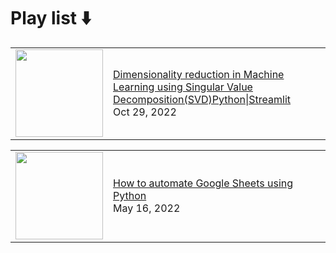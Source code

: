 # Play list ⬇️ 

<!-- PythonAutomation:START --><table><tr><td><a href="https://www.youtube.com/watch?v=J2jBTFovWH8"><img width="140px" src="https://i.ytimg.com/vi/J2jBTFovWH8/mqdefault.jpg"></a></td>
<td><a href="https://www.youtube.com/watch?v=J2jBTFovWH8">Dimensionality reduction in Machine Learning using Singular Value Decomposition&lpar;SVD&rpar;Python|Streamlit</a><br/>Oct 29, 2022</td></tr></table>
<table><tr><td><a href="https://www.youtube.com/watch?v=ZVfzDOWiOQ0"><img width="140px" src="https://i.ytimg.com/vi/ZVfzDOWiOQ0/mqdefault.jpg"></a></td>
<td><a href="https://www.youtube.com/watch?v=ZVfzDOWiOQ0">How to automate Google Sheets using Python</a><br/>May 16, 2022</td></tr></table>
<!-- PythonAutomation:END -->
